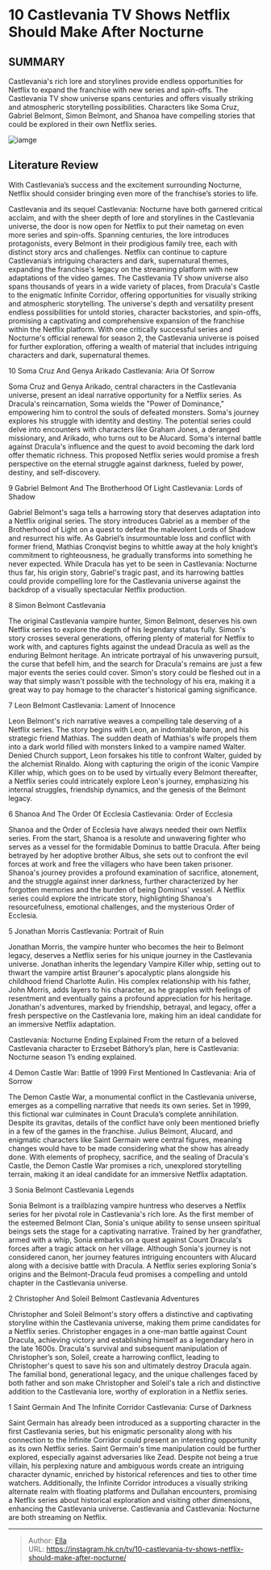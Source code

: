 # 10 Castlevania TV Shows Netflix Should Make After Nocturne


## SUMMARY 


 Castlevania&#39;s rich lore and storylines provide endless opportunities for Netflix to expand the franchise with new series and spin-offs. 
 The Castlevania TV show universe spans centuries and offers visually striking and atmospheric storytelling possibilities. 
 Characters like Soma Cruz, Gabriel Belmont, Simon Belmont, and Shanoa have compelling stories that could be explored in their own Netflix series. 

![iamge](https://static1.srcdn.com/wordpress/wp-content/uploads/2023/12/castlevania-new-shows-ideas-games-story-characters.jpg)

## Literature Review
With Castlevania’s success and the excitement surrounding Nocturne, Netflix should consider bringing even more of the franchise’s stories to life.




Castlevania and its sequel Castlevania: Nocturne have both garnered critical acclaim, and with the sheer depth of lore and storylines in the Castlevania universe, the door is now open for Netflix to put their nametag on even more series and spin-offs. Spanning centuries, the lore introduces protagonists, every Belmont in their prodigious family tree, each with distinct story arcs and challenges. Netflix can continue to capture Castlevania’s intriguing characters and dark, supernatural themes, expanding the franchise&#39;s legacy on the streaming platform with new adaptations of the video games.
The Castlevania TV show universe also spans thousands of years in a wide variety of places, from Dracula&#39;s Castle to the enigmatic Infinite Corridor, offering opportunities for visually striking and atmospheric storytelling. The universe&#39;s depth and versatility present endless possibilities for untold stories, character backstories, and spin-offs, promising a captivating and comprehensive expansion of the franchise within the Netflix platform. With one critically successful series and Nocturne&#39;s official renewal for season 2, the Castlevania universe is poised for further exploration, offering a wealth of material that includes intriguing characters and dark, supernatural themes.









 








 10  Soma Cruz And Genya Arikado 
Castlevania: Aria Of Sorrow


 







Soma Cruz and Genya Arikado, central characters in the Castlevania universe, present an ideal narrative opportunity for a Netflix series. As Dracula&#39;s reincarnation, Soma wields the &#34;Power of Dominance,&#34; empowering him to control the souls of defeated monsters. Soma&#39;s journey explores his struggle with identity and destiny. The potential series could delve into encounters with characters like Graham Jones, a deranged missionary, and Arikado, who turns out to be Alucard. Soma&#39;s internal battle against Dracula&#39;s influence and the quest to avoid becoming the dark lord offer thematic richness. This proposed Netflix series would promise a fresh perspective on the eternal struggle against darkness, fueled by power, destiny, and self-discovery.





 9  Gabriel Belmont And The Brotherhood Of Light 
Castlevania: Lords of Shadow


 







Gabriel Belmont&#39;s saga tells a harrowing story that deserves adaptation into a Netflix original series. The story introduces Gabriel as a member of the Brotherhood of Light on a quest to defeat the malevolent Lords of Shadow and resurrect his wife. As Gabriel’s insurmountable loss and conflict with former friend, Mathias Cronqvist begins to whittle away at the holy knight’s commitment to righteousness, he gradually transforms into something he never expected. While Dracula has yet to be seen in Castlevania: Nocturne thus far, his origin story, Gabriel&#39;s tragic past, and its harrowing battles could provide compelling lore for the Castlevania universe against the backdrop of a visually spectacular Netflix production.





 8  Simon Belmont 
Castlevania
        

The original Castlevania vampire hunter, Simon Belmont, deserves his own Netflix series to explore the depth of his legendary status fully. Simon&#39;s story crosses several generations, offering plenty of material for Netflix to work with, and captures fights against the undead Dracula as well as the enduring Belmont heritage. An intricate portrayal of his unwavering pursuit, the curse that befell him, and the search for Dracula&#39;s remains are just a few major events the series could cover. Simon&#39;s story could be fleshed out in a way that simply wasn&#39;t possible with the technology of his era, making it a great way to pay homage to the character&#39;s historical gaming significance.





 7  Leon Belmont 
Castlevania: Lament of Innocence
        

Leon Belmont&#39;s rich narrative weaves a compelling tale deserving of a Netflix series. The story begins with Leon, an indomitable baron, and his strategic friend Mathias. The sudden death of Mathias&#39;s wife propels them into a dark world filled with monsters linked to a vampire named Walter. Denied Church support, Leon forsakes his title to confront Walter, guided by the alchemist Rinaldo. Along with capturing the origin of the iconic Vampire Killer whip, which goes on to be used by virtually every Belmont thereafter, a Netflix series could intricately explore Leon&#39;s journey, emphasizing his internal struggles, friendship dynamics, and the genesis of the Belmont legacy.





 6  Shanoa And The Order Of Ecclesia 
Castlevania: Order of Ecclesia
        

Shanoa and the Order of Ecclesia have always needed their own Netflix series. From the start, Shanoa is a resolute and unwavering fighter who serves as a vessel for the formidable Dominus to battle Dracula. After being betrayed by her adoptive brother Albus, she sets out to confront the evil forces at work and free the villagers who have been taken prisoner. Shanoa&#39;s journey provides a profound examination of sacrifice, atonement, and the struggle against inner darkness, further characterized by her forgotten memories and the burden of being Dominus&#39; vessel. A Netflix series could explore the intricate story, highlighting Shanoa&#39;s resourcefulness, emotional challenges, and the mysterious Order of Ecclesia.





 5  Jonathan Morris 
Castlevania: Portrait of Ruin
        

Jonathan Morris, the vampire hunter who becomes the heir to Belmont legacy, deserves a Netflix series for his unique journey in the Castlevania universe. Jonathan inherits the legendary Vampire Killer whip, setting out to thwart the vampire artist Brauner&#39;s apocalyptic plans alongside his childhood friend Charlotte Aulin. His complex relationship with his father, John Morris, adds layers to his character, as he grapples with feelings of resentment and eventually gains a profound appreciation for his heritage. Jonathan&#39;s adventures, marked by friendship, betrayal, and legacy, offer a fresh perspective on the Castlevania lore, making him an ideal candidate for an immersive Netflix adaptation.
            
 
 Castlevania: Nocturne Ending Explained 
From the return of a beloved Castlevania character to Erzsebet Báthory’s plan, here is Castlevania: Nocturne season 1’s ending explained.









 4  Demon Castle War: Battle of 1999 
First Mentioned In Castlevania: Aria of Sorrow
        

The Demon Castle War, a monumental conflict in the Castlevania universe, emerges as a compelling narrative that needs its own series. Set in 1999, this fictional war culminates in Count Dracula’s complete annihilation. Despite its gravitas, details of the conflict have only been mentioned briefly in a few of the games in the franchise. Julius Belmont, Alucard, and enigmatic characters like Saint Germain were central figures, meaning changes would have to be made considering what the show has already done. With elements of prophecy, sacrifice, and the sealing of Dracula&#39;s Castle, the Demon Castle War promises a rich, unexplored storytelling terrain, making it an ideal candidate for an immersive Netflix adaptation.





 3  Sonia Belmont 
Castlevania Legends
        

Sonia Belmont is a trailblazing vampire huntress who deserves a Netflix series for her pivotal role in Castlevania&#39;s rich lore. As the first member of the esteemed Belmont Clan, Sonia&#39;s unique ability to sense unseen spiritual beings sets the stage for a captivating narrative. Trained by her grandfather, armed with a whip, Sonia embarks on a quest against Count Dracula&#39;s forces after a tragic attack on her village. Although Sonia&#39;s journey is not considered canon, her journey features intriguing encounters with Alucard along with a decisive battle with Dracula. A Netflix series exploring Sonia&#39;s origins and the Belmont-Dracula feud promises a compelling and untold chapter in the Castlevania universe.





 2  Christopher And Soleil Belmont 
Castlevania Adventures
        

Christopher and Soleil Belmont&#39;s story offers a distinctive and captivating storyline within the Castlevania universe, making them prime candidates for a Netflix series. Christopher engages in a one-man battle against Count Dracula, achieving victory and establishing himself as a legendary hero in the late 1600s. Dracula&#39;s survival and subsequent manipulation of Christopher’s son, Soleil, create a harrowing conflict, leading to Christopher&#39;s quest to save his son and ultimately destroy Dracula again. The familial bond, generational legacy, and the unique challenges faced by both father and son make Christopher and Soleil&#39;s tale a rich and distinctive addition to the Castlevania lore, worthy of exploration in a Netflix series.





 1  Saint Germain And The Infinite Corridor 
Castlevania: Curse of Darkness


 







Saint Germain has already been introduced as a supporting character in the first Castlevania series, but his enigmatic personality along with his connection to the Infinite Corridor could present an interesting opportunity as its own Netflix series. Saint Germain&#39;s time manipulation could be further explored, especially against adversaries like Zead. Despite not being a true villain, his perplexing nature and ambiguous words create an intriguing character dynamic, enriched by historical references and ties to other time watchers. Additionally, the Infinite Corridor introduces a visually striking alternate realm with floating platforms and Dullahan encounters, promising a Netflix series about historical exploration and visiting other dimensions, enhancing the Castlevania universe.
Castlevania and Castlevania: Nocturne are both streaming on Netflix. 


---

> Author: [Ella](https://instagram.hk.cn/)  
> URL: https://instagram.hk.cn/tv/10-castlevania-tv-shows-netflix-should-make-after-nocturne/  

